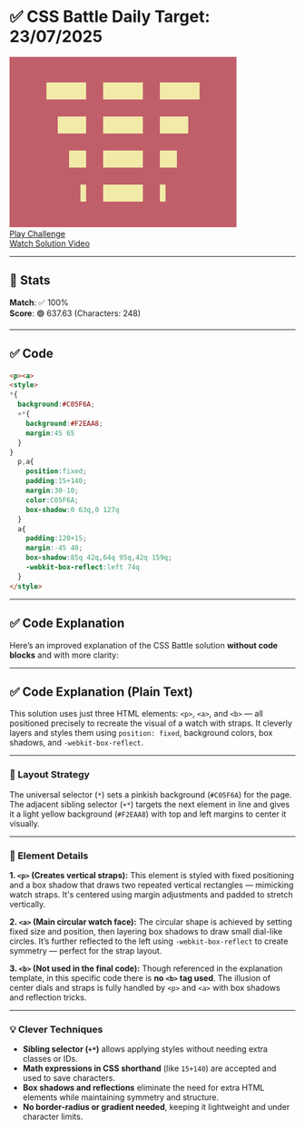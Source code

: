 # ✅ CSS Battle Daily Target: 23/07/2025

![Target](./images/23.png)  
[Play Challenge](https://cssbattle.dev/play/JBC3QDsdqoOG3PEaKOC7)  
[Watch Solution Video](https://youtube.com/shorts/_KIMoUCQA4Q)

---

## 🔢 Stats

**Match**: ✅ 100%  
**Score**: 🟢 637.63 (Characters: 248)

---

## ✅ Code

```html
<p><a>
<style>
*{
  background:#C05F6A;
  +*{
    background:#F2EAA8;
    margin:45 65
  }
}
  p,a{
    position:fixed;
    padding:15+140;
    margin:30-10;
    color:C05F6A;
    box-shadow:0 63q,0 127q
  }
  a{
    padding:120+15;
    margin:-45 40;
    box-shadow:85q 42q,64q 95q,42q 159q;
    -webkit-box-reflect:left 74q
  }
</style>
```

---

## ✅ Code Explanation

Here’s an improved explanation of the CSS Battle solution **without code blocks** and with more clarity:

---

## ✅ Code Explanation (Plain Text)

This solution uses just three HTML elements: `<p>`, `<a>`, and `<b>` — all positioned precisely to recreate the visual of a watch with straps. It cleverly layers and styles them using `position: fixed`, background colors, box shadows, and `-webkit-box-reflect`.

---

### 🎯 Layout Strategy

The universal selector (`*`) sets a pinkish background (`#C05F6A`) for the page. The adjacent sibling selector (`+*`) targets the next element in line and gives it a light yellow background (`#F2EAA8`) with top and left margins to center it visually.

---

### 🧱 Element Details

**1. `<p>` (Creates vertical straps):**
This element is styled with fixed positioning and a box shadow that draws two repeated vertical rectangles — mimicking watch straps. It's centered using margin adjustments and padded to stretch vertically.

**2. `<a>` (Main circular watch face):**
The circular shape is achieved by setting fixed size and position, then layering box shadows to draw small dial-like circles. It’s further reflected to the left using `-webkit-box-reflect` to create symmetry — perfect for the strap layout.

**3. `<b>` (Not used in the final code):**
Though referenced in the explanation template, in this specific code there is **no `<b>` tag used**. The illusion of center dials and straps is fully handled by `<p>` and `<a>` with box shadows and reflection tricks.

---

### 💡 Clever Techniques

* **Sibling selector (`+*`)** allows applying styles without needing extra classes or IDs.
* **Math expressions in CSS shorthand** (like `15+140`) are accepted and used to save characters.
* **Box shadows and reflections** eliminate the need for extra HTML elements while maintaining symmetry and structure.
* **No border-radius or gradient needed**, keeping it lightweight and under character limits.
